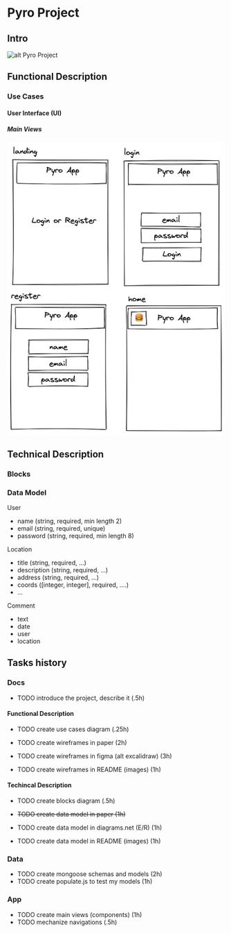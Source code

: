 # Pyro Project

## Intro

![alt Pyro Project](https://media0.giphy.com/media/kgVCrTi7qc46mm2N0j/giphy.gif?cid=ecf05e479qevpczcxlzc7cm0bk8w86lpxgexzbgg7efd8fzf&rid=giphy.gif&ct=g)

## Functional Description

### Use Cases

#### User Interface (UI)

##### Main Views

![alt Main Views](./images/main-views.png)

## Technical Description

### Blocks

### Data Model

User
- name (string, required, min length 2)
- email (string, required, unique)
- password (string, required, min length 8)

Location
- title (string, required, ...)
- description (string, required, ...)
- address (string, required, ...)
- coords ([integer, integer], required, ....)
- ...

Comment
- text
- date
- user
- location

## Tasks history

### Docs

- TODO introduce the project, describe it (.5h)

#### Functional Description

- TODO create use cases diagram (.25h)
  
- TODO create wireframes in paper (2h)
- TODO create wireframes in figma (alt excalidraw) (3h)
- TODO create wireframes in README (images) (1h)

#### Techincal Description

- TODO create blocks diagram (.5h)

- ~~TODO create data model in paper (1h)~~
- TODO create data model in diagrams.net (E/R) (1h)
- TODO create data model in README (images) (1h)

### Data

- TODO create mongoose schemas and models (2h)
- TODO create populate.js to test my models (1h)

### App

- TODO create main views (components) (1h)
- TODO mechanize navigations (.5h)